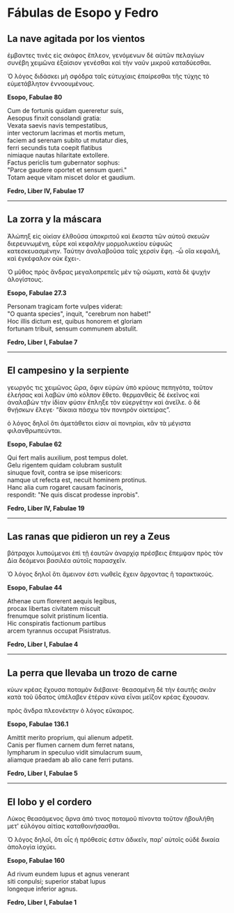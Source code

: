 # **Fábulas de Esopo y Fedro**

## **La nave agitada por los vientos**  

ἐμβαντες τινὲς εἰς σκάφος ἔπλεον, γενόμενων δὲ αὐτῶν πελαγίων συνέβη χειμῶνα ἐξαίσιον γενέσθαι καὶ τὴν ναῦν μικροῦ καταδύεσθαι.  

Ὁ λόγος διδάσκει μὴ σφόδρα ταῖς εὐτυχίαις ἐπαίρεσθαι τῆς τύχης τὸ εὐμετάβλητον ἐννοουμένους.  

**Esopo, Fabulae 80**  

Cum de fortunis quidam quereretur suis,  
Aesopus finxit consolandi gratia:  
Vexata saevis navis tempestatibus,  
inter vectorum lacrimas et mortis metum,  
faciem ad serenam subito ut mutatur dies,  
ferri secundis tuta coepit flatibus  
nimiaque nautas hilaritate extollere.  
Factus periclis tum gubernator sophus:  
"Parce gaudere oportet et sensum queri."  
Totam aeque vitam miscet dolor et gaudium.  

**Fedro, Liber IV, Fabulae 17**  

---

## **La zorra y la máscara**  

Ἀλώπηξ εἰς οἰκίαν ἐλθοῦσα ὑποκριτοῦ καὶ ἕκαστα τῶν αὐτοῦ σκευῶν διερευνωμένη, εὖρε καὶ κεφαλὴν μορμολυκείου εὐφυῶς κατεσκευασμένην. Ταύτην ἀναλαβοῦσα ταῖς χερσὶν ἔφη. -ὦ οἴα κεφαλή, καὶ ἐγκέφαλον οὐκ ἔχει-.  

Ὁ μῦθος πρὸς ἄνδρας μεγαλοπρεπεῖς μὲν τῷ σώματι, κατὰ δὲ ψυχήν ἀλογίστους.  

**Esopo, Fabulae 27.3**  

Personam tragicam forte vulpes viderat:  
"O quanta species", inquit, "cerebrum non habet!"  
Hoc illis dictum est, quibus honorem et gloriam  
fortunam tribuit, sensum communem abstulit.  

**Fedro, Liber I, Fabulae 7**  

---

## **El campesino y la serpiente**  

γεωργός τις χειμῶνος ὤρα, ὄφιν εὑρὼν ὑπὸ κρύους πεπηγότα, τοῦτον ἐλεήσας καὶ λαβών ὑπὸ κόλπον ἔθετο. θερμανθείς δὲ ἐκεῖνος καὶ ἀναλαβὼν τὴν ἰδίαν φύσιν ἔπληξε τὸν εὐεργέτην καὶ ἀνεῖλε. ὁ δὲ θνῄσκων ἔλεγε· “δίκαια πάσχω τὸν πονηρὸν οἰκτείρας”.  

ὁ λόγος δηλοῖ ὅτι ἀμετάθετοι εἰσιν αἱ πονηρίαι, κἄν τὰ μέγιστα φιλανθρωπεύνται.  

**Esopo, Fabulae 62**  

Qui fert malis auxilium, post tempus dolet.  
Gelu rigentem quidam colubram sustulit  
sinuque fovit, contra se ipse misericors:  
namque ut refecta est, necuit hominem protinus.  
Hanc alia cum rogaret causam facinoris,  
respondit: "Ne quis discat prodesse inprobis".  

**Fedro, Liber IV, Fabulae 19**  

---

## **Las ranas que pidieron un rey a Zeus**  

βάτραχοι λυπούμενοι ἐπὶ τῇ ἑαυτῶν ἀναρχίᾳ πρέσβεις ἔπεμψαν πρὸς τὸν Δία δεόμενοι βασιλέα αὐτοῖς παρασχεῖν.  

Ὁ λόγος δηλοῖ ὅτι ἄμεινον ἐστι νωθεῖς ἔχειν ἄρχοντας ἢ ταρακτικούς.  

**Esopo, Fabulae 44**  

Athenae cum florerent aequis legibus,  
procax libertas civitatem miscuit  
frenumque solvit pristinum licentia.  
Hic conspiratis factionum partibus  
arcem tyrannus occupat Pisistratus.  

**Fedro, Liber I, Fabulae 4**  

---

## **La perra que llevaba un trozo de carne**  

κύων κρέας ἔχουσα ποταμὸν διέβαινε· θεασαμένη δὲ τὴν ἑαυτῆς σκιὰν κατὰ τοῦ ὕδατος ὑπέλαβεν ἑτέραν κύνα εἶναι μεῖζον κρέας ἔχουσαν.  

πρὸς ἄνδρα πλεονέκτην ὁ λόγος εὔκαιρος.  

**Esopo, Fabulae 136.1**  

Amittit merito proprium, qui alienum adpetit.  
Canis per flumen carnem dum ferret natans,  
lympharum in speculuo vidit simulacrum suum,  
aliamque praedam ab alio cane ferri putans.  

**Fedro, Liber I, Fabulae 5**  

---

## **El lobo y el cordero**  

Λύκος θεασάμενος ἄρνα ἀπό τινος ποταμοῦ πίνοντα τοῦτον ἠβουλήθη μετ' εὐλόγου αἰτίας καταθοινήσασθαι.  

Ὁ λόγος δηλοῖ, ὅτι οἷς ἡ πρόθεσίς ἐστιν ἀδικεῖν, παρ’ αὐτοῖς οὐδὲ δικαία ἀπολογία ἰσχύει.  

**Esopo, Fabulae 160**  

Ad rivum eundem lupus et agnus venerant  
siti conpulsi; superior stabat lupus  
longeque inferior agnus.  

**Fedro, Liber I, Fabulae 1**  